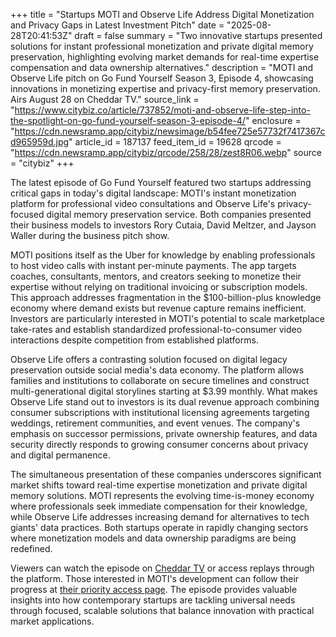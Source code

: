 +++
title = "Startups MOTI and Observe Life Address Digital Monetization and Privacy Gaps in Latest Investment Pitch"
date = "2025-08-28T20:41:53Z"
draft = false
summary = "Two innovative startups presented solutions for instant professional monetization and private digital memory preservation, highlighting evolving market demands for real-time expertise compensation and data ownership alternatives."
description = "MOTI and Observe Life pitch on Go Fund Yourself Season 3, Episode 4, showcasing innovations in monetizing expertise and privacy-first memory preservation. Airs August 28 on Cheddar TV."
source_link = "https://www.citybiz.co/article/737852/moti-and-observe-life-step-into-the-spotlight-on-go-fund-yourself-season-3-episode-4/"
enclosure = "https://cdn.newsramp.app/citybiz/newsimage/b54fee725e57732f7417367cd965959d.jpg"
article_id = 187137
feed_item_id = 19628
qrcode = "https://cdn.newsramp.app/citybiz/qrcode/258/28/zest8R06.webp"
source = "citybiz"
+++

<p>The latest episode of Go Fund Yourself featured two startups addressing critical gaps in today's digital landscape: MOTI's instant monetization platform for professional video consultations and Observe Life's privacy-focused digital memory preservation service. Both companies presented their business models to investors Rory Cutaia, David Meltzer, and Jayson Waller during the business pitch show.</p><p>MOTI positions itself as the Uber for knowledge by enabling professionals to host video calls with instant per-minute payments. The app targets coaches, consultants, mentors, and creators seeking to monetize their expertise without relying on traditional invoicing or subscription models. This approach addresses fragmentation in the $100-billion-plus knowledge economy where demand exists but revenue capture remains inefficient. Investors are particularly interested in MOTI's potential to scale marketplace take-rates and establish standardized professional-to-consumer video interactions despite competition from established platforms.</p><p>Observe Life offers a contrasting solution focused on digital legacy preservation outside social media's data economy. The platform allows families and institutions to collaborate on secure timelines and construct multi-generational digital storylines starting at $3.99 monthly. What makes Observe Life stand out to investors is its dual revenue approach combining consumer subscriptions with institutional licensing agreements targeting weddings, retirement communities, and event venues. The company's emphasis on successor permissions, private ownership features, and data security directly responds to growing consumer concerns about privacy and digital permanence.</p><p>The simultaneous presentation of these companies underscores significant market shifts toward real-time expertise monetization and private digital memory solutions. MOTI represents the evolving time-is-money economy where professionals seek immediate compensation for their knowledge, while Observe Life addresses increasing demand for alternatives to tech giants' data practices. Both startups operate in rapidly changing sectors where monetization models and data ownership paradigms are being redefined.</p><p>Viewers can watch the episode on <a href="https://www.cheddar.com/shows/go-fund-yourself/" rel="nofollow" target="_blank">Cheddar TV</a> or access replays through the platform. Those interested in MOTI's development can follow their progress at <a href="https://motiapp.com/PriorityAccess" rel="nofollow" target="_blank">their priority access page</a>. The episode provides valuable insights into how contemporary startups are tackling universal needs through focused, scalable solutions that balance innovation with practical market applications.</p>